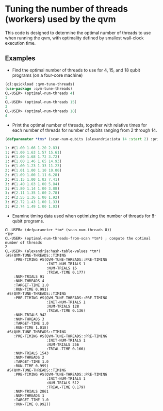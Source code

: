 # Tuning the number of threads (workers) used by the qvm

This code is designed to determine the optimal number of threads to use when running the qvm,
with optimality defined by smallest wall-clock execution time.

## Examples

* Find the optimal number of threads to use for 4, 15, and 18 qubit programs (on a four-core machine)
```lisp
(ql:quickload :qvm-tune-threads)
(use-package :qvm-tune-threads)
CL-USER> (optimal-num-threads 4)
1
CL-USER> (optimal-num-threads 15)
3
CL-USER> (optimal-num-threads 18)
4
```

* Print the optimal number of threads, together with relative times for each number of threads
for number of qubits ranging from 2 through 14.
```lisp
(defparameter *tms* (scan-num-qubits (alexandria:iota 14 :start 2) :print-info t))
```

```lisp
1: #(1.00 1.66 1.20 2.83)
1: #(1.00 1.63 1.57 15.61)
1: #(1.00 1.68 1.72 3.72)
1: #(1.00 1.46 1.65 14.93)
1: #(1.00 1.23 1.33 11.23)
2: #(1.01 1.00 1.10 10.00)
2: #(1.09 1.00 1.11 6.28)
2: #(1.15 1.00 1.02 7.41)
3: #(1.40 1.03 1.00 5.84)
3: #(1.80 1.14 1.00 3.88)
3: #(2.11 1.35 1.00 2.78)
3: #(2.55 1.36 1.00 1.92)
3: #(2.72 1.43 1.00 1.33)
3: #(2.74 1.49 1.00 1.03)
```

* Examine timing data used when optimizing the number of threads for 8-qubit programs.

```
CL-USER> (defparameter *tm* (scan-num-threads 8))
*TM*
CL-USER> (optimal-num-threads-from-scan *tm*) ; compute the optimal number of threads
2
CL-USER> (alexandria:hash-table-values *tm*)
(#S(QVM-TUNE-THREADS::TIMING
    :PRE-TIMING #S(QVM-TUNE-THREADS::PRE-TIMING
                   :INIT-NUM-TRIALS 1
                   :NUM-TRIALS 16
                   :TRIAL-TIME 0.177)
    :NUM-TRIALS 91
    :NUM-THREADS 4
    :TARGET-TIME 1.0
    :RUN-TIME 0.991)
 #S(QVM-TUNE-THREADS::TIMING
    :PRE-TIMING #S(QVM-TUNE-THREADS::PRE-TIMING
                   :INIT-NUM-TRIALS 1
                   :NUM-TRIALS 128
                   :TRIAL-TIME 0.136)
    :NUM-TRIALS 942
    :NUM-THREADS 3
    :TARGET-TIME 1.0
    :RUN-TIME 1.018)
 #S(QVM-TUNE-THREADS::TIMING
    :PRE-TIMING #S(QVM-TUNE-THREADS::PRE-TIMING
                   :INIT-NUM-TRIALS 1
                   :NUM-TRIALS 256
                   :TRIAL-TIME 0.166)
    :NUM-TRIALS 1543
    :NUM-THREADS 2
    :TARGET-TIME 1.0
    :RUN-TIME 0.999)
 #S(QVM-TUNE-THREADS::TIMING
    :PRE-TIMING #S(QVM-TUNE-THREADS::PRE-TIMING
                   :INIT-NUM-TRIALS 1
                   :NUM-TRIALS 512
                   :TRIAL-TIME 0.179)
    :NUM-TRIALS 2861
    :NUM-THREADS 1
    :TARGET-TIME 1.0
    :RUN-TIME 0.992))
```
